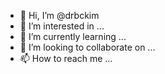 - 👋 Hi, I’m @drbckim
- 👀 I’m interested in ...
- 🌱 I’m currently learning ...
- 💞️ I’m looking to collaborate on ...
- 📫 How to reach me ...

<!---
drbckim/drbckim is a ✨ special ✨ repository because its `README.md` (this file) appears on your GitHub profile.
You can click the Preview link to take a look at your changes.
--->
